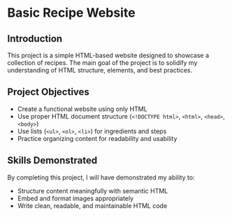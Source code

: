 # Basic Recipe Website

## Introduction

This project is a simple HTML-based website designed to showcase a collection of recipes. The main goal of the project is to solidify my understanding of HTML structure, elements, and best practices.

## Project Objectives

- Create a functional website using only HTML
- Use proper HTML document structure (`<!DOCTYPE html>`, `<html>`, `<head>`, `<body>`)
- Use lists (`<ul>`, `<ol>`, `<li>`) for ingredients and steps
- Practice organizing content for readability and usability

## Skills Demonstrated

By completing this project, I will have demonstrated my ability to:

- Structure content meaningfully with semantic HTML
- Embed and format images appropriately
- Write clean, readable, and maintainable HTML code